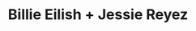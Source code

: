 ---
layout: post
category: concert
title: Billie Eilish + Jessie Reyez
artists: 
- Billie Eilish
- Jessie Reyez
place: 
- Accor Arena
country: France
city: Paris
---